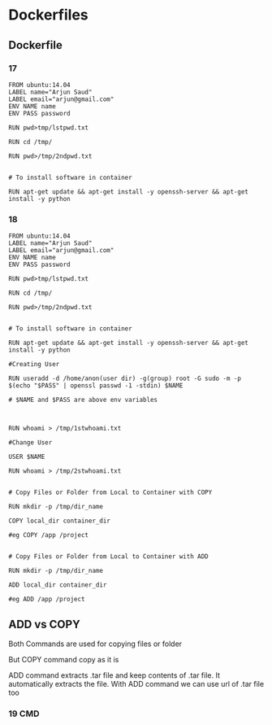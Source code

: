 # Dockerfiles

## Dockerfile

### 17

```
FROM ubuntu:14.04
LABEL name="Arjun Saud"
LABEL email="arjun@gmail.com"
ENV NAME name
ENV PASS password

RUN pwd>tmp/lstpwd.txt

RUN cd /tmp/

RUN pwd>/tmp/2ndpwd.txt


# To install software in container

RUN apt-get update && apt-get install -y openssh-server && apt-get install -y python

```

### 18

```
FROM ubuntu:14.04
LABEL name="Arjun Saud"
LABEL email="arjun@gmail.com"
ENV NAME name
ENV PASS password

RUN pwd>tmp/lstpwd.txt

RUN cd /tmp/

RUN pwd>/tmp/2ndpwd.txt


# To install software in container

RUN apt-get update && apt-get install -y openssh-server && apt-get install -y python

#Creating User

RUN useradd -d /home/anon(user dir) -g(group) root -G sudo -m -p $(echo "$PASS" | openssl passwd -1 -stdin) $NAME

# $NAME and $PASS are above env variables



RUN whoami > /tmp/1stwhoami.txt

#Change User

USER $NAME

RUN whoami > /tmp/2stwhoami.txt


# Copy Files or Folder from Local to Container with COPY

RUN mkdir -p /tmp/dir_name

COPY local_dir container_dir

#eg COPY /app /project


# Copy Files or Folder from Local to Container with ADD

RUN mkdir -p /tmp/dir_name

ADD local_dir container_dir

#eg ADD /app /project

```

## ADD vs COPY

Both Commands are used for copying files or folder

But COPY command copy as it is

ADD command extracts .tar file and keep contents of .tar file. It automatically extracts the file.
With ADD command we can use url of .tar file too

### 19 CMD
